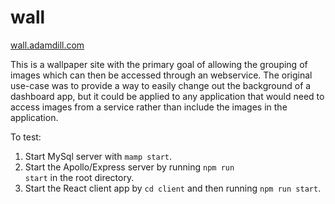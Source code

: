 # wall
[wall.adamdill.com](https://wall.adamdill.com)

This is a wallpaper site with the primary goal of allowing the grouping of images which can then be accessed through an webservice. The original use-case was to provide a way to easily change out the background of a dashboard app, but it could be applied to any application that would need to access images from a service rather than include the images in the application.

To test:
1. Start MySql server with <code>mamp start</code>.
2. Start the Apollo/Express server by running <code>npm run start</code> in the root directory.
3. Start the React client app by <code>cd client</code> and then running <code>npm run start</code>.
